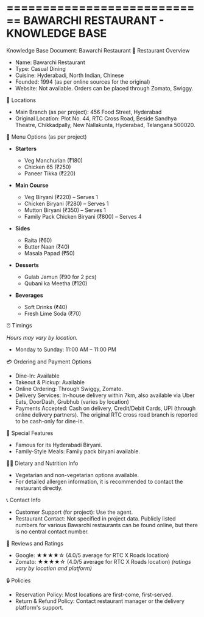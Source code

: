 ============================
BAWARCHI RESTAURANT - KNOWLEDGE BASE
============================

Knowledge Base Document: Bawarchi Restaurant
🏢 Restaurant Overview

- Name: Bawarchi Restaurant
- Type: Casual Dining
- Cuisine: Hyderabadi, North Indian, Chinese
- Founded: 1994 (as per online sources for the original)
- Website: Not available. Orders can be placed through Zomato, Swiggy.

📍 Locations

- Main Branch (as per project): 456 Food Street, Hyderabad
- Original Location: Plot No. 44, RTC Cross Road, Beside Sandhya Theatre, Chikkadpally, New Nallakunta, Hyderabad, Telangana 500020.

🍝 Menu Options (as per project)

- **Starters**
  - Veg Manchurian (₹180)
  - Chicken 65 (₹250)
  - Paneer Tikka (₹220)

- **Main Course**
  - Veg Biryani (₹220) – Serves 1
  - Chicken Biryani (₹280) – Serves 1
  - Mutton Biryani (₹350) – Serves 1
  - Family Pack Chicken Biryani (₹800) – Serves 4

- **Sides**
  - Raita (₹60)
  - Butter Naan (₹40)
  - Masala Papad (₹50)

- **Desserts**
  - Gulab Jamun (₹90 for 2 pcs)
  - Qubani ka Meetha (₹120)

- **Beverages**
  - Soft Drinks (₹40)
  - Fresh Lime Soda (₹70)

⏰ Timings

*Hours may vary by location.*
- Monday to Sunday: 11:00 AM – 11:00 PM

💳 Ordering and Payment Options

- Dine-In: Available
- Takeout & Pickup: Available
- Online Ordering: Through Swiggy, Zomato.
- Delivery Services: In-house delivery within 7km, also available via Uber Eats, DoorDash, Grubhub (varies by location)
- Payments Accepted: Cash on delivery, Credit/Debit Cards, UPI (through online delivery partners). The original RTC cross road branch is reported to be cash-only for dine-in.

🎉 Special Features

- Famous for its Hyderabadi Biryani.
- Family-Style Meals: Family pack biryani available.

🧑‍🍳 Dietary and Nutrition Info

- Vegetarian and non-vegetarian options available.
- For detailed allergen information, it is recommended to contact the restaurant directly.

📞 Contact Info

- Customer Support (for project): Use the agent.
- Restaurant Contact: Not specified in project data. Publicly listed numbers for various Bawarchi restaurants can be found online, but there is no central contact number.

📝 Reviews and Ratings

- Google: ★★★★☆ (4.0/5 average for RTC X Roads location)
- Zomato: ★★★★☆ (4.0/5 average for RTC X Roads location)
*(ratings vary by location and platform)*

🔒 Policies

- Reservation Policy: Most locations are first-come, first-served.
- Return & Refund Policy: Contact restaurant manager or the delivery platform's support.
